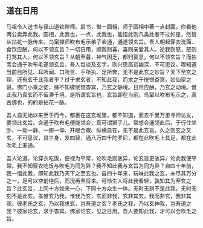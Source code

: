 ##  道在日用

马祖令人送书与径山道钦禅师。启书，惟一圆相，师于圆相中著一点封面。你看他两公卖弄此我。圆相，此我也，一点，此我也，能悟此则凡类此者不过如是，然皆从拈花一脉传来。鸟窠禅师吹布毛示弟子会通，通遂领玄旨。吾人朝起穿衣洗面、食饮应酬，何以不领玄旨？一切日用，顺我则喜，喜则亲爱其人。逆我则怒，怒则打骂其人。何以不领玄旨？从朝至暮，神气困乏，都归宴息，何以不领玄旨？而独羡会通于吹布毛遂领玄旨。吾人每谈及玄字，则兴思高远幽深，不可思议。哪知道当前目所见、耳所闻、口所言、手所执、足所奔，无不是此玄之妙旨？天下至玄之理，还有玄于此我者乎？过于求玄者，不知此我，而求之于恍惚杳冥，如仙家之说。佛门小乘之徒，殊不知彼恍惚杳冥，乃玄之静境。日用应酬，乃玄之动境。惟此我乃真玄而不留滞于境，是所谓玄旨也。玄旨即在当前。鸟窠以吹布毛示之，真古佛也，的的是拈花一脉。

吾人自无始以来至于而今，都裹在这玄堆里，都不知道，而去千里万里寻师访友，要领此玄旨。会通于吹布毛便能领会，真可谓狮子儿。常想会通领此后，于行住坐卧、一动一静、一俯一仰、开眼合眼、纵横自在，无不是此玄旨。久之则玄之又玄，不可思议，具三身，发四智，通八万四千陀罗尼，都在此吹毛上具足，都在此吹毛上渐通。

吾人论道，论穿衣吃饭，便视为平常，论吹毛则骇异，论玄旨更骇异，论此我便平常。我不知穿衣吃饭与吹毛为同为异？我不知此我与玄旨为同为异？自四十年前，我一悟此我，即知此我乃天下之至玄也。自四十年来，玩味此我之玄，未尽其万分之一，足可以空前绝后，而况再至将来。可怜生人将此我看轻，孰知其为至玄之旨？此玄旨，上同十方如来一心，下同十方众生一体。无时无刻不是此我，无时无刻不是此玄。盖惟玄乃我，惟我乃玄，玄而非我，玄非其玄，我而非玄，我非其我。彼老氏之玄，乃以我求玄，岂吾道之玄？老氏之我，乃以玄神我，岂吾道之我？彼家论玄，求于杳冥。佛家论玄，见之日用。吾人要知此我，才可以会吹毛之旨。

